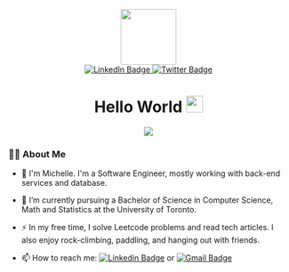 <div id="header" align="center">
  <img src="https://media.giphy.com/media/6jQgjYWQNxIvlGoDj0/giphy.gif" width="100"/>
</div>
<div id="header" align="center">
  <div id="badges">
    <a href="https://www.linkedin.com/in/michellengnx/">
      <img src="https://img.shields.io/badge/LinkedIn-blue?style=for-the-badge&logo=linkedin&logoColor=white" alt="LinkedIn Badge"/>
    </a>
    <a href="https://twitter.com/michellengnx">
      <img src="https://img.shields.io/badge/Twitter-blue?style=for-the-badge&logo=twitter&logoColor=white" alt="Twitter Badge"/>
    </a>
  </div>
  <img src="https://komarev.com/ghpvc/?username=michellengnx&style=flat-square&color=blue" alt=""/>
  <h1>
  Hello World
  <img src="https://media.giphy.com/media/hvRJCLFzcasrR4ia7z/giphy.gif" width="30px"/>
  </h1>
</div>
<div align="center">
  <img src="https://media.giphy.com/media/l1JFtOZKYOno0uGYtU/giphy.gif" max-width="300" max-height="300"/>
</div>

### :woman_technologist: About Me
- :telescope: I'm Michelle. I'm a Software Engineer, mostly working with back-end services and database. 

- :seedling: I’m currently pursuing a Bachelor of Science in Computer Science, Math and Statistics at the University of Toronto. 

- :zap: In my free time, I solve Leetcode problems and read tech articles. I also enjoy rock-climbing, paddling, and hanging out with friends.

- :mailbox: How to reach me: [![Linkedin Badge](https://img.shields.io/badge/LinkedIn-blue?style=for-the-badge&logo=linkedin&logoColor=white)](https://www.linkedin.com/in/michellengnx/) or [![Gmail Badge](https://img.shields.io/badge/Gmail-red?style=for-the-badge&logo=gmail&logoColor=white)](mailto:michellengnx@gmail.com)





